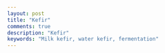 ```yaml
---
layout: post
title: "Kefir"
comments: true
description: "Kefir"
keywords: "Milk kefir, water kefir, fermentation"
---
```


